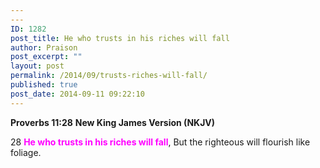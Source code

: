 ```yaml
---
---
ID: 1282
post_title: He who trusts in his riches will fall
author: Praison
post_excerpt: ""
layout: post
permalink: /2014/09/trusts-riches-will-fall/
published: true
post_date: 2014-09-11 09:22:10
---
```

<strong>Proverbs 11:28</strong>
<strong>New King James Version (NKJV)</strong>

28 <span style="color: #ff00ff;"><strong>He who trusts in his riches will fall</strong></span>,
But the righteous will flourish like foliage.